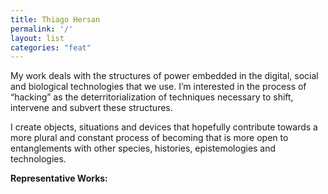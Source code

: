 ```yaml
---
title: Thiago Hersan
permalink: '/'
layout: list
categories: "feat"
---
```


My work deals with the structures of power embedded in the digital, social and biological technologies that we use. I’m interested in the process of “hacking” as the deterritorialization of techniques necessary to shift, intervene and subvert these structures.

<!---
I create objects, situations and devices that resensitize my body towards a continuous and plural process of becoming that hopefully is more open to entanglements with other species, histories, epistemologies and technologies.
--->

I create objects, situations and devices that hopefully contribute towards a more plural and constant process of becoming that is more open to entanglements with other species, histories, epistemologies and technologies.

**Representative Works:**
